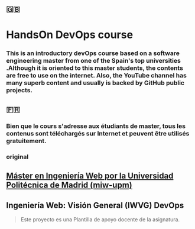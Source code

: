 
## 🇬🇧
# HandsOn DevOps course
### This is an introductory devOps course based on a software engineering master from one of the Spain's top universities .Although it is oriented to this master students, the contents are free to use on the internet. Also, the YouTube channel has many superb content and usually is backed by GitHub public projects.

## 🇫🇷
### Bien que le cours s'adresse aux étudiants de master, tous les contenus sont téléchargés sur Internet et peuvent être utilisés gratuitement.

### original
## [Máster en Ingeniería Web por la Universidad Politécnica de Madrid (miw-upm)](http://miw.etsisi.upm.es)
## Ingeniería Web: Visión General (IWVG) DevOps
> Este proyecto es una Plantilla de apoyo docente de la asignatura.
